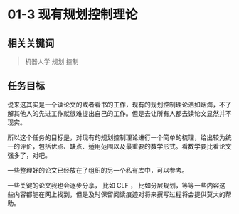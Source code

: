 # 01-3 现有规划控制理论

## 相关关键词

> 机器人学 规划 控制

## 任务目标

说来这其实是一个读论文的或者看书的工作，现有的规划控制理论浩如烟海，不了解其他人的先进工作就很难提出自己的工作。但是去让所有人都去读论文显然并不现实。

所以这个任务的目标是，对现有的规划控制理论进行一个简单的梳理，给出较为统一的评价，包括优点、缺点、适用范围以及最重要的数学形式。看数学要比看论文强多了，对吧。

一些整理好的论文已经放在了组织的另一个私有库中，可以参考。

一些关键的论文我也会逐步分享， 比如 CLF ， 比如分层规划，等等一些内容这些内容都能在网上找到，但是及时保留阅读痕迹对将来撰写过程将会提供莫大的帮助。
